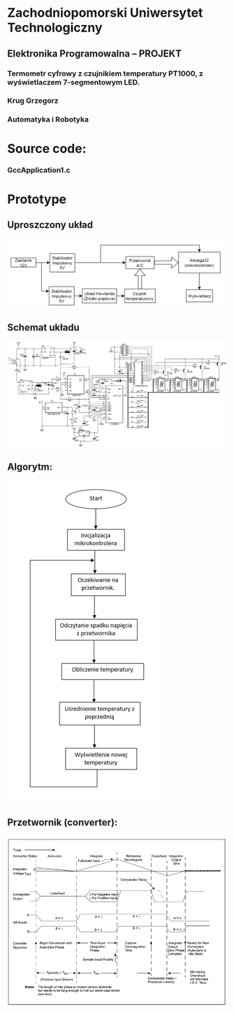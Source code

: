 # Zachodniopomorski Uniwersytet Technologiczny
## Elektronika Programowalna – PROJEKT

### Termometr cyfrowy z czujnikiem temperatury PT1000, z wyświetlaczem 7-segmentowym LED.

### Krug Grzegorz

### Automatyka i Robotyka

# Source code:
### GccApplication1.c

# Prototype

## Uproszczony układ
![uklad](/doc/uklad.png)

## Schemat układu
![Scheme](/doc/schemat.png)

## Algorytm:
![Algorytm](/doc/algorytm.png)

## Przetwornik (converter):
![Przetwornik](/doc/przetwornik.png)
